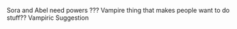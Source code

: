 Sora and Abel need powers ???
Vampire thing that makes people want to do stuff??
Vampiric Suggestion


